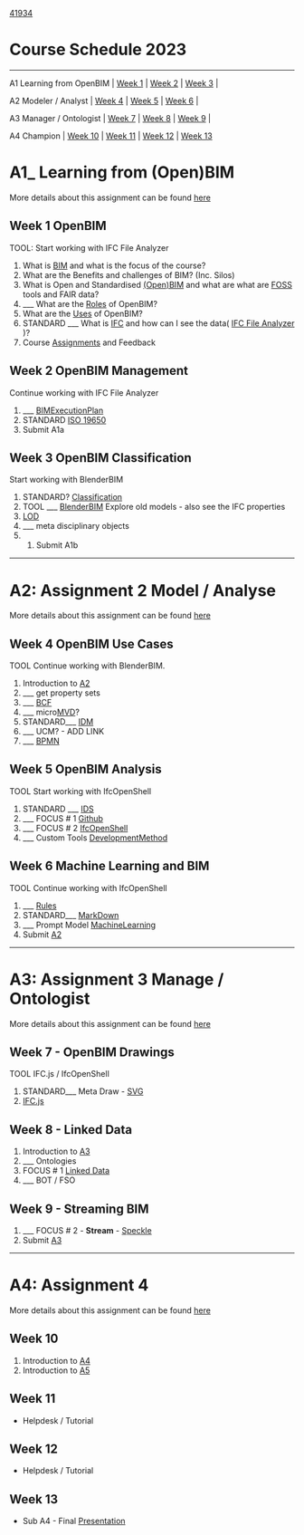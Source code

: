 [41934](/)

# Course Schedule  2023
----------------------------------------------------------------
A1 Learning from OpenBIM | 
[Week 1](#Week-1-OpenBIM) |
[Week 2](#Week-2-OpenBIM-Management) |
[Week 3](#Week-3-OpenBIM-Classification) |

A2 Modeler / Analyst | 
[Week 4](#Week-4-OpenBIM-Use-Cases) |
[Week 5](#Week-5-OpenBIM-Analysis) |
[Week 6](#Week-6-Machine-Learning-and-BIM) |

A3 Manager / Ontologist | 
[Week 7](#Week-7-Drawings) |
[Week 8](#Week-8-Linked-Data) |
[Week 9](#Week-9-Streaming-BIM) |

A4 Champion | 
[Week 10](#Week-10) |
[Week 11](#Week-11) |
[Week 12](#Week-12) |
[Week 13](#Week-13)

# A1_ Learning from (Open)BIM
More details about this assignment can be found [here](/Assignments/A1)

## Week 1 OpenBIM

TOOL: Start working with IFC File Analyzer
1. What is [BIM] and what is the focus of the course?
1. What are the Benefits and challenges of BIM? (Inc. Silos)
1. What is Open and Standardised [(Open)BIM] and what are what are [FOSS](/Concepts/SoftwareLicenses) tools and FAIR data?
1. ___ What are the [Roles](/Roles) of OpenBIM?
1. What are the [Uses](/Uses) of OpenBIM?
1. STANDARD ___ What is [IFC](/Concepts/IFC) and how can I see the data( [IFC File Analyzer](/Concepts/IFCFileAnalyzer) )?
1. Course [Assignments](/Assignments) and Feedback

  
## Week 2 OpenBIM Management

Continue working with IFC File Analyzer
1. ___ [BIMExecutionPlan](/Concepts/BIMExecutionPlan)
1. STANDARD [ISO 19650](/Concepts/ISO19650)
1. Submit A1a


## Week 3 OpenBIM Classification

Start working with BlenderBIM
1. STANDARD? [Classification](/Concepts/Classification)
1. TOOL ___ [BlenderBIM](/Concepts/BlenderBIM) Explore old models - also see the IFC properties
2. [LOD](/Concepts/LOD)
1. ___ meta disciplinary objects
2. 1. Submit A1b

----------------------------------------------------------------
# A2: Assignment 2 Model / Analyse
More details about this assignment can be found [here](/Assingnments/A2)

## Week 4 OpenBIM Use Cases

TOOL Continue working with BlenderBIM.
1. Introduction to [A2](/Assingnments/A2)
1. ___ get property sets
1. ___ [BCF](/Concepts/BCF)
1. ___ micro[MVD](/Concepts/MVD)?
1. STANDARD___ [IDM](/Concepts/IDM)
1. ___ UCM? - ADD LINK
1. ___ [BPMN](/Concepts/BPMN)


## Week 5 OpenBIM Analysis

TOOL Start working with IfcOpenShell
1. STANDARD ___ [IDS](/Concepts/IDS)
1. ___ FOCUS # 1 [Github](/Concepts/Github)
1. ___ FOCUS # 2 [IfcOpenShell](/Concepts/IfcOpenShell)
1. ___ Custom Tools [DevelopmentMethod](/Concepts/DevelopmentMethod)


## Week 6 Machine Learning and BIM

TOOL Continue working with IfcOpenShell
1. ___ [Rules](/Concepts/Rules)
1. STANDARD___ [MarkDown](/Concepts/MarkDown)
1. ___ Prompt Model [MachineLearning](/Concepts/MachineLearning)
1. Submit [A2](/Assingnments/A2)

------------------------------------------------------
# A3: Assignment 3 Manage / Ontologist
More details about this assignment can be found [here](/Assingnments/A3)

## Week 7 - OpenBIM Drawings

TOOL IFC.js / IfcOpenShell
1. STANDARD___ Meta Draw - [SVG](/Concepts/SVG)
2. [IFC.js](/Concepts/IFC.js)


## Week 8 - Linked Data

1. Introduction to [A3](/Assingnments/A3)
1. ___ Ontologies
1. FOCUS # 1 [Linked Data](/Concepts/LinkedData)
1. ___ BOT / FSO


## Week 9 - Streaming BIM

1. ___ FOCUS # 2 - **Stream** - [Speckle](/Concepts/Speckle)
1. Submit [A3](/Assingnments/A3)

------------------------------------------------------

# A4: Assignment 4
More details about this assignment can be found [here](/Assingmments/A4)

## Week 10

1. Introduction to [A4](/Assingnments/A4)
1. Introduction to [A5](/Assingnments/A5)


## Week 11

* Helpdesk / Tutorial


## Week 12

* Helpdesk / Tutorial

   
## Week 13

* Sub A4 - Final [Presentation](Concepts/Presentation)


<!-- LINKS -->
[BIM]: /Concepts/BIM
[(Open)BIM]: /Concepts/OpenBIM
